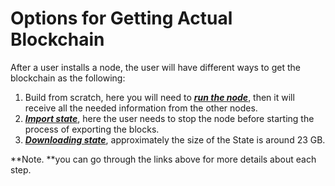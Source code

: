 # Options for Getting Actual Blockchain

After a user installs a node, the user will have different ways to get the blockchain as the following:

1. Build from scratch, here you will need to [_**run the node**_](/waves-full-node/how-to-install-a-node/how-to-install-a-node.md), then it will receive all the needed information from the other nodes.
2. [_**Import state**_](/waves-full-node/options-for-getting-actual-blockchain/export-and-import-from-the-blockchain.md), here the user needs to stop the node before starting the process of exporting the blocks.
3. [_**Downloading state**_](/waves-full-node/options-for-getting-actual-blockchain/state-downloading-and-applying.md), approximately the size of the State is around 23 GB.

**Note. **you can go through the links above for more details about each step.

